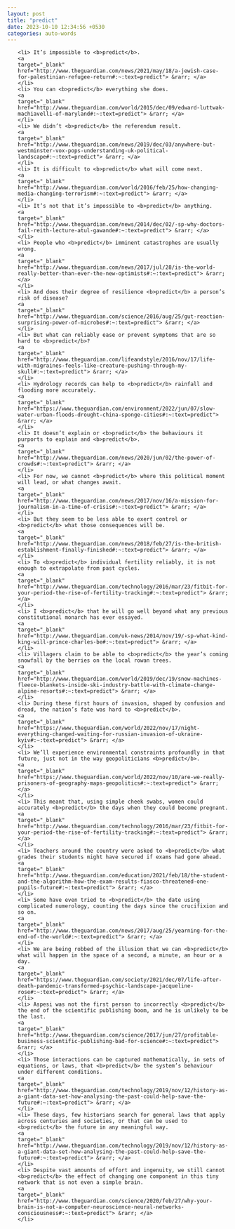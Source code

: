 ```yaml
---
layout: post
title: "predict"
date: 2023-10-10 12:34:56 +0530
categories: auto-words
---
```

<ol>

    <li> It’s impossible to <b>predict</b>.
    <a 
    target="_blank" 
    href="http://www.theguardian.com/news/2021/may/18/a-jewish-case-for-palestinian-refugee-return#:~:text=predict"> &rarr; </a>
    </li>
    <li> You can <b>predict</b> everything she does.
    <a 
    target="_blank" 
    href="http://www.theguardian.com/world/2015/dec/09/edward-luttwak-machiavelli-of-maryland#:~:text=predict"> &rarr; </a>
    </li>
    <li> We didn’t <b>predict</b> the referendum result.
    <a 
    target="_blank" 
    href="http://www.theguardian.com/news/2019/dec/03/anywhere-but-westminster-vox-pops-understanding-uk-political-landscape#:~:text=predict"> &rarr; </a>
    </li>
    <li> It is difficult to <b>predict</b> what will come next.
    <a 
    target="_blank" 
    href="http://www.theguardian.com/world/2016/feb/25/how-changing-media-changing-terrorism#:~:text=predict"> &rarr; </a>
    </li>
    <li> It’s not that it’s impossible to <b>predict</b> anything.
    <a 
    target="_blank" 
    href="http://www.theguardian.com/news/2014/dec/02/-sp-why-doctors-fail-reith-lecture-atul-gawande#:~:text=predict"> &rarr; </a>
    </li>
    <li> People who <b>predict</b> imminent catastrophes are usually wrong.
    <a 
    target="_blank" 
    href="http://www.theguardian.com/news/2017/jul/28/is-the-world-really-better-than-ever-the-new-optimists#:~:text=predict"> &rarr; </a>
    </li>
    <li> And does their degree of resilience <b>predict</b> a person’s risk of disease?
    <a 
    target="_blank" 
    href="http://www.theguardian.com/science/2016/aug/25/gut-reaction-surprising-power-of-microbes#:~:text=predict"> &rarr; </a>
    </li>
    <li> But what can reliably ease or prevent symptoms that are so hard to <b>predict</b>?
    <a 
    target="_blank" 
    href="http://www.theguardian.com/lifeandstyle/2016/nov/17/life-with-migraines-feels-like-creature-pushing-through-my-skull#:~:text=predict"> &rarr; </a>
    </li>
    <li> Hydrology records can help to <b>predict</b> rainfall and flooding more accurately.
    <a 
    target="_blank" 
    href="https://www.theguardian.com/environment/2022/jun/07/slow-water-urban-floods-drought-china-sponge-cities#:~:text=predict"> &rarr; </a>
    </li>
    <li> It doesn’t explain or <b>predict</b> the behaviours it purports to explain and <b>predict</b>.
    <a 
    target="_blank" 
    href="http://www.theguardian.com/news/2020/jun/02/the-power-of-crowds#:~:text=predict"> &rarr; </a>
    </li>
    <li> For now, we cannot <b>predict</b> where this political moment will lead, or what changes await.
    <a 
    target="_blank" 
    href="http://www.theguardian.com/news/2017/nov/16/a-mission-for-journalism-in-a-time-of-crisis#:~:text=predict"> &rarr; </a>
    </li>
    <li> But they seem to be less able to exert control or <b>predict</b> what those consequences will be.
    <a 
    target="_blank" 
    href="http://www.theguardian.com/news/2018/feb/27/is-the-british-establishment-finally-finished#:~:text=predict"> &rarr; </a>
    </li>
    <li> To <b>predict</b> individual fertility reliably, it is not enough to extrapolate from past cycles.
    <a 
    target="_blank" 
    href="http://www.theguardian.com/technology/2016/mar/23/fitbit-for-your-period-the-rise-of-fertility-tracking#:~:text=predict"> &rarr; </a>
    </li>
    <li> I <b>predict</b> that he will go well beyond what any previous constitutional monarch has ever essayed.
    <a 
    target="_blank" 
    href="http://www.theguardian.com/uk-news/2014/nov/19/-sp-what-kind-king-will-prince-charles-be#:~:text=predict"> &rarr; </a>
    </li>
    <li> Villagers claim to be able to <b>predict</b> the year’s coming snowfall by the berries on the local rowan trees.
    <a 
    target="_blank" 
    href="http://www.theguardian.com/world/2019/dec/19/snow-machines-fleece-blankets-inside-ski-industry-battle-with-climate-change-alpine-resorts#:~:text=predict"> &rarr; </a>
    </li>
    <li> During these first hours of invasion, shaped by confusion and dread, the nation’s fate was hard to <b>predict</b>.
    <a 
    target="_blank" 
    href="https://www.theguardian.com/world/2022/nov/17/night-everything-changed-waiting-for-russian-invasion-of-ukraine-kyiv#:~:text=predict"> &rarr; </a>
    </li>
    <li> We’ll experience environmental constraints profoundly in that future, just not in the way geopoliticians <b>predict</b>.
    <a 
    target="_blank" 
    href="https://www.theguardian.com/world/2022/nov/10/are-we-really-prisoners-of-geography-maps-geopolitics#:~:text=predict"> &rarr; </a>
    </li>
    <li> This meant that, using simple cheek swabs, women could accurately <b>predict</b> the days when they could become pregnant.
    <a 
    target="_blank" 
    href="http://www.theguardian.com/technology/2016/mar/23/fitbit-for-your-period-the-rise-of-fertility-tracking#:~:text=predict"> &rarr; </a>
    </li>
    <li> Teachers around the country were asked to <b>predict</b> what grades their students might have secured if exams had gone ahead.
    <a 
    target="_blank" 
    href="http://www.theguardian.com/education/2021/feb/18/the-student-and-the-algorithm-how-the-exam-results-fiasco-threatened-one-pupils-future#:~:text=predict"> &rarr; </a>
    </li>
    <li> Some have even tried to <b>predict</b> the date using complicated numerology, counting the days since the crucifixion and so on.
    <a 
    target="_blank" 
    href="http://www.theguardian.com/news/2017/aug/25/yearning-for-the-end-of-the-world#:~:text=predict"> &rarr; </a>
    </li>
    <li> We are being robbed of the illusion that we can <b>predict</b> what will happen in the space of a second, a minute, an hour or a day.
    <a 
    target="_blank" 
    href="https://www.theguardian.com/society/2021/dec/07/life-after-death-pandemic-transformed-psychic-landscape-jacqueline-rose#:~:text=predict"> &rarr; </a>
    </li>
    <li> Aspesi was not the first person to incorrectly <b>predict</b> the end of the scientific publishing boom, and he is unlikely to be the last.
    <a 
    target="_blank" 
    href="http://www.theguardian.com/science/2017/jun/27/profitable-business-scientific-publishing-bad-for-science#:~:text=predict"> &rarr; </a>
    </li>
    <li> Those interactions can be captured mathematically, in sets of equations, or laws, that <b>predict</b> the system’s behaviour under different conditions.
    <a 
    target="_blank" 
    href="http://www.theguardian.com/technology/2019/nov/12/history-as-a-giant-data-set-how-analysing-the-past-could-help-save-the-future#:~:text=predict"> &rarr; </a>
    </li>
    <li> These days, few historians search for general laws that apply across centuries and societies, or that can be used to <b>predict</b> the future in any meaningful way.
    <a 
    target="_blank" 
    href="http://www.theguardian.com/technology/2019/nov/12/history-as-a-giant-data-set-how-analysing-the-past-could-help-save-the-future#:~:text=predict"> &rarr; </a>
    </li>
    <li> Despite vast amounts of effort and ingenuity, we still cannot <b>predict</b> the effect of changing one component in this tiny network that is not even a simple brain.
    <a 
    target="_blank" 
    href="http://www.theguardian.com/science/2020/feb/27/why-your-brain-is-not-a-computer-neuroscience-neural-networks-consciousness#:~:text=predict"> &rarr; </a>
    </li>
